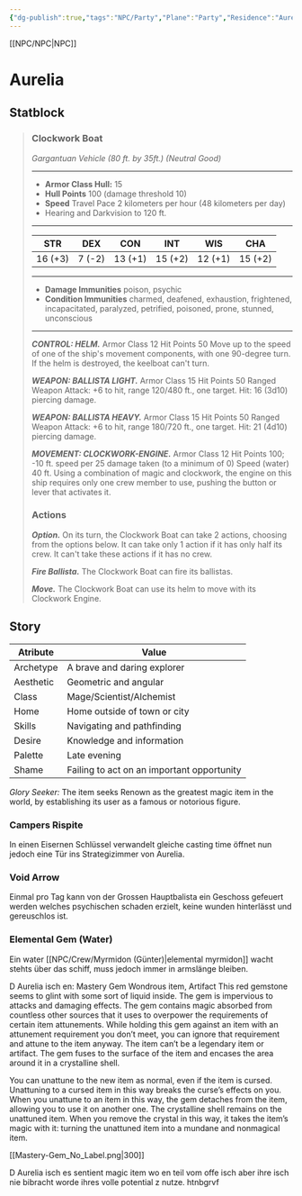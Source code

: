 ```yaml
---
{"dg-publish":true,"tags":"NPC/Party","Plane":"Party","Residence":"Aurelia","aliases":"The Ship,","permalink":"/npc/crew/tgfrd/","dgHomeLink":true,"dgPassFrontmatter":true}
---
```



[[NPC/NPC|NPC]]

# Aurelia
## Statblock
> ### Clockwork Boat  
>*Gargantuan Vehicle (80 ft. by 35ft.) (Neutral Good)*  
>___  
> - **Armor Class Hull:** 15
> - **Hull Points** 100 (damage threshold 10)
> - **Speed** Travel Pace 2 kilometers per hour (48 kilometers per day)
> - Hearing and Darkvision to 120 ft.
>___  
>|      STR       |      DEX       |      CON       |      INT       |      WIS       |   CHA   |
>|:--------------:|:--------------:|:--------------:|:--------------:|:--------------:|:-------:|
>|    16 (+3)     |     7 (-2)     |    13 (+1)     |    15 (+2)     |    12 (+1)     | 15 (+2) |
>
>___  
> - **Damage Immunities** poison, psychic
> - **Condition Immunities** charmed, deafened, exhaustion, frightened, incapacitated, paralyzed, petrified, poisoned, prone, stunned, unconscious
>___  
> ***CONTROL: HELM.***
> Armor Class 12
> Hit Points 50
> Move up to the speed of one of the ship's movement components, with one 90-degree turn. If the helm is destroyed, the keelboat can't turn.
>  
> ***WEAPON: BALLISTA LIGHT.***
> Armor Class 15
> Hit Points 50
> Ranged Weapon Attack:  +6 to hit, range 120/480 ft., one target. Hit: 16 (3d10) piercing damage.
>
> ***WEAPON: BALLISTA HEAVY.***
> Armor Class 15
> Hit Points 50
> Ranged Weapon Attack: +6 to hit, range 180/720 ft., one target. Hit: 21 (4d10) piercing damage.
>  
> ***MOVEMENT: CLOCKWORK-ENGINE.***
> Armor Class 12
> Hit Points 100; -10 ft. speed per 25 damage taken (to a minimum of 0)
> Speed (water) 40 ft.
> Using a combination of magic and clockwork, the engine on this ship requires only one crew member to use, pushing the button or lever that activates it.
>  
> ### Actions  
> ***Option.*** On its turn, the Clockwork Boat can take 2 actions, choosing from the options below. It can take only 1 action if it has only half its crew. It can't take these actions if it has no crew.  
>  
> ***Fire Ballista.*** The Clockwork Boat can fire its ballistas.  
>  
> ***Move.*** The Clockwork Boat can use its helm to move with its Clockwork Engine.

## Story
| Atribute  | Value                                      |
| --------- | ------------------------------------------ |
| Archetype | A brave and daring explorer                |
| Aesthetic | Geometric and angular                      |
| Class     | Mage/Scientist/Alchemist                   |
| Home      | Home outside of town or city               |
| Skills    | Navigating and pathfinding                 |
| Desire    | Knowledge and information                  |
| Palette   | Late evening                               |
| Shame     | Failing to act on an important opportunity |

_Glory Seeker:_ The item seeks Renown as the greatest magic item in the world, by establishing its user as a famous or notorious figure.

### Campers Rispite
In einen Eisernen Schlüssel verwandelt gleiche casting time öffnet nun jedoch eine Tür ins Strategizimmer von Aurelia.

### Void Arrow
Einmal pro Tag kann von der Grossen Hauptbalista ein Geschoss gefeuert werden welches psychischen schaden erzielt, keine wunden hinterlässt und gereuschlos ist.

### Elemental Gem (Water)
Ein water [[NPC/Crew/Myrmidon (Günter)|elemental myrmidon]] wacht stehts über das schiff, muss jedoch immer in armslänge bleiben.

D Aurelia isch en:
Mastery Gem
Wondrous item, Artifact
This red gemstone seems to glint with some sort of liquid inside. The gem is impervious to attacks and damaging effects. The gem contains magic absorbed from countless other sources that it uses to overpower the requirements of certain item attunements. While holding this gem against an item with an attunement requirement you don’t meet, you can ignore that requirement and attune to the item anyway. The item can’t be a legendary item or artifact. The gem fuses to the surface of the item and encases the area around it in a crystalline shell.

You can unattune to the new item as normal, even if the item is cursed. Unattuning to a cursed item in this way breaks the curse’s effects on you. When you unattune to an item in this way, the gem detaches from the item, allowing you to use it on another one. The crystalline shell remains on the unattuned item. When you remove the crystal in this way, it takes the item’s magic with it: turning the unattuned item into a mundane and nonmagical item.

[[Mastery-Gem_No_Label.png|300]]

D Aurelia isch es sentient magic item wo en teil vom offe isch aber ihre isch nie bibracht worde ihres volle potential z nutze.
htnbgrvf
